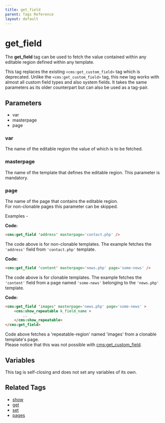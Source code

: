 ```yaml
---
title: get_field
parent: Tags Reference
layout: default
---
```


# get_field

The **get\_field** tag can be used to fetch the value contained within any editable region defined within any template.

This tag replaces the existing `<cms:get_custom_field>` tag which is deprecated. Unlike the `<cms:get_custom_field>` tag, this new tag works with almost all custom field types and also system fields. It takes the same parameters as its older counterpart but can also be used as a tag-pair.

## Parameters

* var
* masterpage
* page

### var

The name of the editable region the value of which is to be fetched.

### masterpage

The name of the template that defines the editable region. This parameter is mandatory.

### page

The name of the page that contains the editable region.  
For non-clonable pages this parameter can be skipped.

Examples -  

**Code:**

```html
<cms:get_field 'address' masterpage='contact.php' />
```

The code above is for non-clonable templates. The example fetches the `'address'` field from `'contact.php'` template.  
  
**Code:**

```html
<cms:get_field 'content' masterpage='news.php' page='some-news' />
```

The code above is for clonable templates. The example fetches the `'content'` field from a page named `'some-news'` belonging to the ``'news.php'`` template.  
  
**Code:**

```html
<cms:get_field 'images' masterpage='news.php' page='some-news' >
    <cms:show_repeatable k_field_name >
        ..
    </cms:show_repeatable>
</cms:get_field>
```

Code above fetches a 'repeatable-region' named 'images' from a clonable template's page.  
Please notice that this was not possible with <cms:get_custom_field>.  

## Variables

This tag is self-closing and does not set any variables of its own.

## Related Tags

* [show](./show.html)
* [get](./get.html)
* [set](./set.html)
* [pages](./pages.html)
